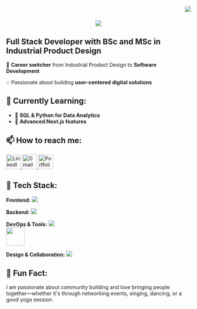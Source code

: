 <img align="right" src="https://visitor-badge.laobi.icu/badge?page_id=GuzideGuzelbey.GuzideGuzelbey" />

<h1 align="center">
    <img src="https://readme-typing-svg.herokuapp.com/?font=Righteous&size=35&center=true&vCenter=true&width=500&height=70&duration=5000&lines=Hi+There!+👀;+I'm+Güzide+Güzelbey Esengün;" />
</h1> 

## **Full Stack Developer with BSc and MSc in Industrial Product Design** 

🔄 **Career switcher** from Industrial Product Design to **Software Development**  

💡 Passionate about building **user-centered digital solutions**

## 🌱 **Currently Learning:**  
- 📌 **SQL & Python for Data Analytics**  
- 📌 **Advanced Next.js features**

## 📫 **How to reach me:**  
<p align="left">
  <a href="(https://bit.ly/4kqoEq9)" target="_blank">
    <img src="https://cdn.jsdelivr.net/gh/devicons/devicon/icons/linkedin/linkedin-original.svg" alt="LinkedIn" width="40" />
  </a>
  <a href="mailto:guzide.guzelbey@gmail.com" target="_blank">
    <img src="https://img.icons8.com/color/48/000000/gmail--v1.png" alt="Gmail" width="40" />
  </a>
  <a href="https://your-portfolio-link-if-available" target="_blank">
    <img src="https://img.icons8.com/color/48/000000/portfolio.png" alt="Portfolio" width="40" />
  </a>
</p>  


## 🚀 **Tech Stack:**  

**Frontend:** <img src="https://skillicons.dev/icons?i=html,css,js,bootstrap,materialui,react,nextjs" />  

**Backend:** <img src="https://skillicons.dev/icons?i=nodejs,express,mysql,postgres" /> 

**DevOps & Tools:** <img src="https://skillicons.dev/icons?i=docker,powershell,vscode,git,github,netlify,postman," />  
<img src="https://cdn.jsdelivr.net/gh/devicons/devicon/icons/jira/jira-original.svg" height="50"/>  

**Design & Collaboration:** <img src="https://skillicons.dev/icons?i=figma,ps,ai,slack" />

## 🔎 **Fun Fact:**  
I am passionate about community building and love bringing people together—whether it's through networking events, singing, dancing, or a good yoga session. 
